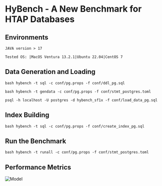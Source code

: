 # HyBench - A New Benchmark for HTAP Databases

## Environments
```
JAVA version > 17

Tested OS: |MacOS Ventura 13.2.1|Ubuntu 22.04|CentOS 7

```

## Data Generation and Loading
```
bash hybench -t sql -c conf/pg.props -f conf/ddl_pg.sql

bash hybench -t gendata -c conf/pg.props -f conf/stmt_postgres.toml

psql -h localhost -U postgres -d hybench_sf1x -f conf/load_data_pg.sql
```

## Index Building 

```
bash hybench -t sql -c conf/pg.props -f conf/create_index_pg.sql
```

## Run the Benchmark

```
bash hybench -t runall -c conf/pg.props -f conf/stmt_postgres.toml
```

## Performance Metrics
![Model](https://github.com/Rucchao/HyBench-2023/blob/master/Metrics.png)
